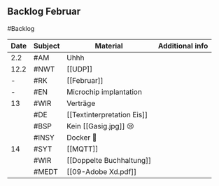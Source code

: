 ## Backlog Februar
#Backlog

| Date | Subject | Material | Additional info |
| ---- | ---- | ---- | ---- |
| 2.2 | #AM | Uhhh |  |
| 12.2 | #NWT | [[UDP]] |  |
| - | #RK | [[Februar]] |  |
| - | #EN | Microchip implantation |  |
| 13 | #WIR | Verträge |  |
|  | #DE | [[Textinterpretation Eis]] |  |
|  | #BSP | Kein [[Gasig.jpg]] 😢 |  |
|  | #INSY | Docker 🤡 |  |
| 14 | #SYT | [[MQTT]] |  |
|  | #WIR | [[Doppelte Buchhaltung]] |  |
|  | #MEDT  | [[09-Adobe Xd.pdf]] |  |
